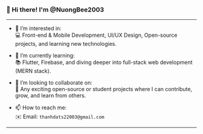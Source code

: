 ### 👋 Hi there! I'm @NuongBee2003

<!---
NuongBee2003/NuongBee2003 is a ✨ special ✨ repository because its `README.md` (this file) appears on your GitHub profile.
You can click the Preview link to take a look at your changes.
--->

---

- 👀 I’m interested in:  
  💻 Front-end & Mobile Development, UI/UX Design, Open-source projects, and learning new technologies.

- 🌱 I’m currently learning:  
  📚 Flutter, Firebase, and diving deeper into full-stack web development (MERN stack).

- 💞️ I’m looking to collaborate on:  
  🤝 Any exciting open-source or student projects where I can contribute, grow, and learn from others.

- 📫 How to reach me:  
  ✉️ Email: `thanhdats22003@gmail.com`  

---
